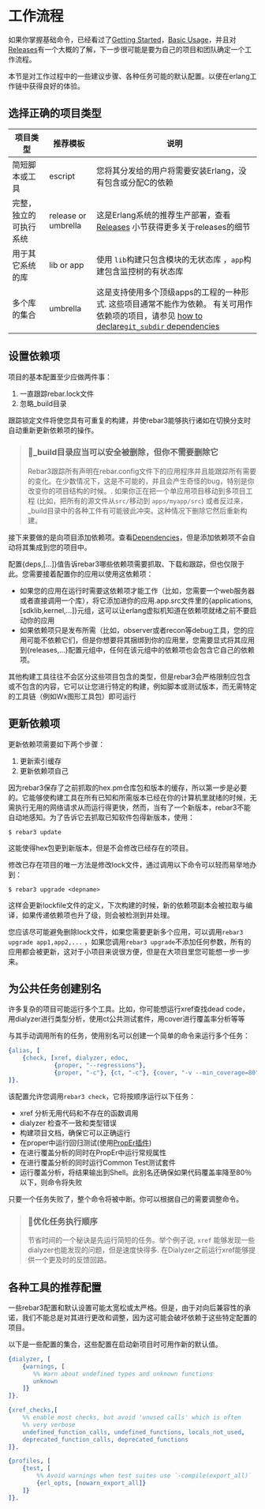 # 工作流程

如果你掌握基础命令，已经看过了[Getting Started](https://www.rebar3.org/docs/getting-started)，[Basic Usage](https://www.rebar3.org/docs/basic-usage)，并且对 [Releases](https://www.rebar3.org/docs/releases)有一个大概的了解，下一步很可能是要为自己的项目和团队确定一个工作流程。

本节是对工作过程中的一些建议步骤、各种任务可能的默认配置。以便在erlang工作链中获得良好的体验。

## 选择正确的项目类型

| 项目类型               | 推荐模板            | 说明                                                         |
| ---------------------- | ------------------- | ------------------------------------------------------------ |
| 简短脚本或工具         | escript             | 您将其分发给的用户将需要安装Erlang，没有包含或分配C的依赖    |
| 完整，独立的可执行系统 | release or umbrella | 这是Erlang系统的推荐生产部署，查看 [Releases](https://www.rebar3.org/docs/releases) 小节获得更多关于releases的细节 |
| 用于其它系统的库       | lib or app          | 使用 `lib`构建只包含模块的无状态库 ，`app`构建包含监控树的有状态库 |
| 多个库的集合           | umbrella            | 这是支持使用多个顶级apps的工程的一种形式.  这些项目通常不能作为依赖。 有关可用作依赖项的项目，请参见 [how to declare`git_subdir` dependencies](https://www.rebar3.org/docs/dependencies/#declaring-dependencies) |

## 设置依赖项

项目的基本配置至少应做两件事：

1. 一直跟踪rebar.lock文件
2. 忽略_build目录

跟踪锁定文件将使您具有可重复的构建，并使rebar3能够执行诸如在切换分支时自动重新更新依赖项的操作。

> ### 🚧_build目录应当可以安全被删除，但你不需要删除它
>
> Rebar3跟踪所有声明在rebar.config文件下的应用程序并且能跟踪所有需要的变化。在少数情况下，这是不可能的，并且会产生奇怪的bug，特别是你改变你的项目结构的时候。.  如果你正在把一个单应用项目移动到多项目工程 (比如，把所有的源文件从`src/`移动到 `apps/myapp/src`) 或者反过来，_build目录中的各种工件有可能彼此冲突。这种情况下删除它然后重新构建。

接下来要做的是向项目添加依赖项。查看[Dependencies](https://www.rebar3.org/docs/dependencies)，但是添加依赖项不会自动将其集成到您的项目中。

配置{deps,[...]}值告诉rebar3哪些依赖项需要抓取、下载和跟踪，但也仅限于此。您需要接着配置你的应用以使用这依赖项：

* 如果您的应用在运行时需要这依赖项才能工作（比如，您需要一个web服务器或者直接调用一个库），将它添加进你的应用.app.src文件里的{applications,[sdklib,kernel,...]}元组，这可以让erlang虚拟机知道在依赖项就绪之前不要启动你的应用
* 如果依赖项只是发布所需（比如，observer或者recon等debug工具，您的应用可能不依赖它们，但是你想要将其捆绑到你的应用里，您需要显式将其应用到{releases,...}配置元组中，任何在该元组中的依赖项也会包含它自己的依赖项。

其他构建工具往往不会区分这些项目包含的类型，但是rebar3会严格限制应包含或不包含的内容，它可以让您进行特定的构建，例如脚本或测试版本，而无需特定的工具链（例如Wx图形工具包）即可运行

## 更新依赖项

更新依赖项需要如下两个步骤：

1. 更新索引缓存
2. 更新依赖项自己

因为rebar3保存了之前抓取的hex.pm仓库包和版本的缓存，所以第一步是必要的。它能够使构建工具在所有已知和所需版本已经在你的计算机里就绪的时候，无需执行无用的网络请求从而运行得更快，然而，当有了一个新版本，rebar3不能自动地感知。为了告诉它去抓取已知软件包得新版本，使用：

```shell
$ rebar3 update
```

这能使得hex包更到新版本，但是不会修改已经存在的项目。

修改已存在项目的唯一方法是修改lock文件，通过调用以下命令可以轻而易举地办到：

```shell
$ rebar3 upgrade <depname>
```

这样会更新lockfile文件的定义，下次构建的时候，新的依赖项副本会被拉取与编译，如果传递依赖项也升了级，则会被检测到并处理。

您应该尽可能避免删除lock文件，如果您需要更新多个应用，可以调用`rebar3 upgrade app1,app2,...` ，如果您调用`rebar3 upgrade`不添加任何参数，所有的应用都会被更新，这对于小项目来说很方便，但是在大项目里您可能想一步一步来。

## 为公共任务创建别名

许多复杂的项目可能运行多个工具。比如，你可能想运行xref查找dead code， 用dialyzer进行类型分析，使用ct公共测试套件，用cover进行覆盖率分析等等

与其手动调用所有的任务，使用别名可以创建一个简单的命令来运行多个任务：

```erlang
{alias, [
    {check, [xref, dialyzer, edoc,
             {proper, "--regressions"},
             {proper, "-c"}, {ct, "-c"}, {cover, "-v --min_coverage=80"}]}
]}.

```

该配置允许您调用`rebar3 check`，它将按顺序运行以下任务：

* xref 分析无用代码和不存在的函数调用
* dialyzer 检查不一致和类型错误
* 构建项目文档，确保它可以正确运行
* 在proper中运行回归测试(使用[PropEr插件](https://www.rebar3.org/docs/using-available-plugins#section-proper))
* 在进行覆盖分析的同时在PropEr中运行常规属性
* 在进行覆盖分析的同时运行Common Test测试套件
* 运行覆盖分析，将结果输出到Shell。此别名还确保如果代码覆盖率降至80％以下，则命令将失败

只要一个任务失败了，整个命令将被中断。你可以根据自己的需要调整命令。

> ### 📘优化任务执行顺序
>
> 节省时间的一个秘诀是先运行简短的任务。举个例子说, `xref` 能够发现一些dialyzer也能发现的问题，但是速度快得多. 在Dialyzer之前运行xref能够提供一个更及时的反馈回路。

## 各种工具的推荐配置

一些rebar3配置和默认设置可能太宽松或太严格。但是，由于对向后兼容性的承诺，我们不能总是对其进行更改和调整，因为这可能会破坏依赖于这些特定配置的项目。

以下是一些配置的集合，这些配置在启动新项目时可用作新的默认值。

```erlang
{dialyzer, [
    {warnings, [
       %% Warn about undefined types and unknown functions
       unknown
    ]}
]}.

{xref_checks,[
    %% enable most checks, but avoid 'unused calls' which is often
    %% very verbose
    undefined_function_calls, undefined_functions, locals_not_used,
    deprecated_function_calls, deprecated_functions
]}.

{profiles, [
    {test, [
        %% Avoid warnings when test suites use `-compile(export_all)`
        {erl_opts, [nowarn_export_all]}
    ]}
]}.

```

